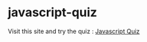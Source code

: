 # javascript-quiz
Visit this site and try the quiz : [Javascript Quiz]( https://charu271.github.io/javascript-quiz/quiz.html)

